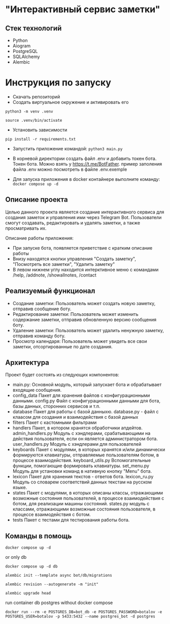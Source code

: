# "Интерактивный сервис заметки"

##  Cтек технологий
- Python
- Aiogram
- PostgreSQL
- SQLAlchemy
- Alembic

# Инструкция по запуску
 - Скачать репозиторий
 - Создать виртуальное окружение и активировать его

 `python3 -m venv .venv`

 `source .venv/bin/activate`

 - Установить зависимости

 `pip install -r requirements.txt`

 - Запустить приложение командой: `python3 main.py`
 - В корневой директории создать файл .env и добавить токен бота. Токен бота. Можно взять у https://t.me/BotFather.
пример заполения файла .env можно посмотреть в файле .env.exemple

 - Для запуска приложения в docker контайнере выполните команду:
 `docker compose up -d`

## Описание проекта

Целью данного проекта является создание интерактивного сервиса для создания заметок и управления ими через Telegram Bot.
Пользователи смогут создавать, редактировать и удалять заметки, а также просматривать их.

Описание работы приложения:
- При запуске бота, появляется приветствие с кратким описание работы
- Внизу находятся кнопки управления "Создать заметку", "Посмотреть все заметки", "Удалить заметку"
- В левом нижнем углу находится интерктивное меню с командами /help, /addnote, /showallnotes, /contact


## Реализуемый функционал

- Создание заметки: Пользователь может создать новую заметку, отправив сообщение боту.
- Редактирование заметки: Пользователь может изменить содержание заметки, отправив обновленную версию сообщения боту.
- Удаление заметки: Пользователь может удалить ненужную заметку, отправив команду боту.
- Просмотр календаря: Пользователь может увидеть все свои заметки, отсортированные по дате создания.

## Архитектура

Проект будет состоять из следующих компонентов:
- main.py: Основной модуль, который запускает бота и обрабатывает входящие сообщения.
- config_data Пакет для хранения файлов с конфигурационными данными. config.py Файл с конфигурационными данными для бота,
базы данных, сторонних сервисов и т.п.
- database Пакет для работы с базой данныхю. database.py - файл с клаасом для создания и взаимодействия с базой данных
- filters Пакет с кастомными фильтрами
- handlers Пакет, в котором хранятся обработчики апдейтов. admin_handlers.py Модуль с хэндлерами, срабатывающими на
действия пользователя, если он является администратором бота. user_handlers.py Модуль с хэндлерами для пользователей
- keyboards Пакет с модулями, в которых хранятся и/или динамически формируются клавиатуры, отправляемые пользователям
ботом, в процессе взаимодействия. keyboard_utils.py Вспомогательные функции, помогающие формировать клавиатуры.
set_menu.py Модуль для установки команд в нативную кнопку "Menu" бота.
- lexicon  Пакет для хранения текстов - ответов бота. lexicon_ru.py Модуль со словарем соответствий данных текстам на русском языке.
- states Пакет с модулями, в которых описаны классы, отражающими возможные состояния пользователей, в процессе
взаимодействия с ботом, для реализации машины состояний. states.py модуль с классами, отражающими возможные состояния
пользователя, в процессе взаимодействия с ботом.
- tests Пакет с тестами для тестирования работы бота.

## Команды в помощь
```
docker compose up -d
```
or only db
```commandline
docker compose up -d db
```
```commandline
alembic init --template async bot/db/migrations
```
```commandline
alembic revision --autogenerate -m "init"
```
```commandline
alembic upgrade head
```
run container db postgres without docker compose
```commandline
docker run --rm -e POSTGRES_DB=bot_db -e POSTGRES_PASSWORD=botalov -e POSTGRES_USER=botalov -p 5433:5432 --name postgres_bot -d postgres
```
